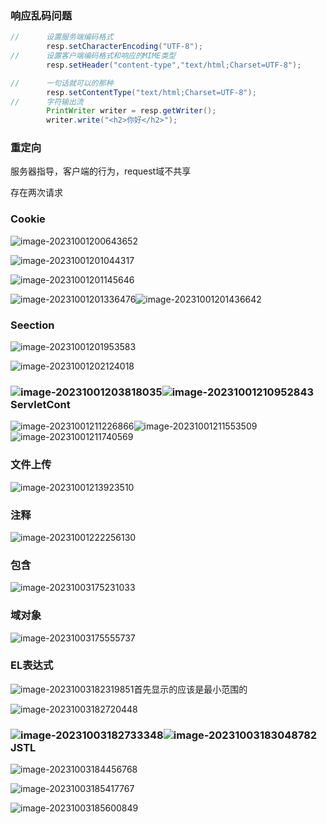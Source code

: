 ### 响应乱码问题

```java
//      设置服务端编码格式
        resp.setCharacterEncoding("UTF-8");
//      设置客户端编码格式和响应的MIME类型
        resp.setHeader("content-type","text/html;Charset=UTF-8");

//      一句话就可以的那种
        resp.setContentType("text/html;Charset=UTF-8");
//      字符输出流
        PrintWriter writer = resp.getWriter();
        writer.write("<h2>你好</h2>");
```



### 重定向

服务器指导，客户端的行为，request域不共享

存在两次请求

### Cookie

![image-20231001200643652](https://pic.imgdb.cn/item/651960dac458853aefb444b6)

![image-20231001201044317](https://pic.imgdb.cn/item/651961c5c458853aefb4d4f4)

![image-20231001201145646](https://pic.imgdb.cn/item/65196201c458853aefb4de20)

![image-20231001201336476](https://pic.imgdb.cn/item/65196271c458853aefb4f167)![image-20231001201436642](https://pic.imgdb.cn/item/651962adc458853aefb4fa70)

### Seection

![image-20231001201953583](https://pic.imgdb.cn/item/651963eac458853aefb52daf)

![image-20231001202124018](https://pic.imgdb.cn/item/65196444c458853aefb53ccb)

### ![image-20231001203818035](https://pic.imgdb.cn/item/6519683bc458853aefb5efe6)![image-20231001210952843](https://pic.imgdb.cn/item/65196fa1c458853aefb8a318)ServletCont

![image-20231001211226866](https://pic.imgdb.cn/item/6519703bc458853aefb91ffc)![image-20231001211553509](https://pic.imgdb.cn/item/65197109c458853aefb94353)![image-20231001211740569](https://pic.imgdb.cn/item/65197175c458853aefb955ba)

### 文件上传

![image-20231001213923510](https://pic.imgdb.cn/item/6519768bc458853aefba5641)

### 注释

![image-20231001222256130](https://pic.imgdb.cn/item/651980c0c458853aefbdc3a1)



### 包含

![image-20231003175231033](https://pic.imgdb.cn/item/651be467c458853aef50249f)



### 域对象

![image-20231003175555737](https://pic.imgdb.cn/item/651be52dc458853aef503610)

### EL表达式

![image-20231003182319851](https://pic.imgdb.cn/item/651beb99c458853aef52fd5e)首先显示的应该是最小范围的

![image-20231003182720448](https://pic.imgdb.cn/item/651bec89c458853aef53127b)

### ![image-20231003182733348](https://pic.imgdb.cn/item/651bec96c458853aef53139d)![image-20231003183048782](https://pic.imgdb.cn/item/651bed5ac458853aef5327bc)JSTL

![image-20231003184456768](https://pic.imgdb.cn/item/651bf0aac458853aef53e756)

![image-20231003185417767](https://pic.imgdb.cn/item/651bf2dbc458853aef54283e)

![image-20231003185600849](https://pic.imgdb.cn/item/651bf342c458853aef54309e)
